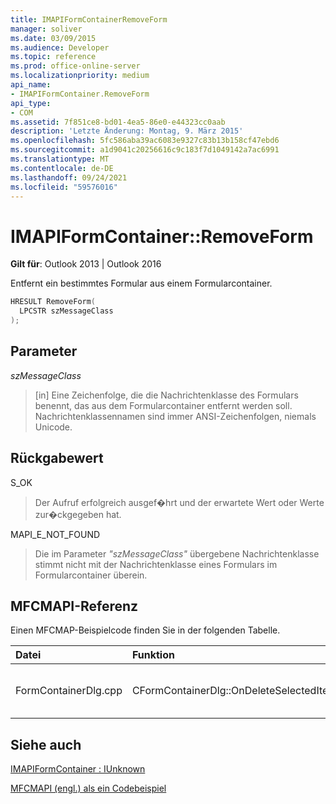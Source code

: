 ```yaml
---
title: IMAPIFormContainerRemoveForm
manager: soliver
ms.date: 03/09/2015
ms.audience: Developer
ms.topic: reference
ms.prod: office-online-server
ms.localizationpriority: medium
api_name:
- IMAPIFormContainer.RemoveForm
api_type:
- COM
ms.assetid: 7f851ce8-bd01-4ea5-86e0-e44323cc0aab
description: 'Letzte Änderung: Montag, 9. März 2015'
ms.openlocfilehash: 5fc586aba39ac6083e9327c83b13b158cf47ebd6
ms.sourcegitcommit: a1d9041c20256616c9c183f7d1049142a7ac6991
ms.translationtype: MT
ms.contentlocale: de-DE
ms.lasthandoff: 09/24/2021
ms.locfileid: "59576016"
---
```

# <a name="imapiformcontainerremoveform"></a>IMAPIFormContainer::RemoveForm

  
  
**Gilt für**: Outlook 2013 | Outlook 2016 
  
Entfernt ein bestimmtes Formular aus einem Formularcontainer.
  
```cpp
HRESULT RemoveForm(
  LPCSTR szMessageClass
);
```

## <a name="parameters"></a>Parameter

 _szMessageClass_
  
> [in] Eine Zeichenfolge, die die Nachrichtenklasse des Formulars benennt, das aus dem Formularcontainer entfernt werden soll. Nachrichtenklassennamen sind immer ANSI-Zeichenfolgen, niemals Unicode.
    
## <a name="return-value"></a>Rückgabewert

S_OK 
  
> Der Aufruf erfolgreich ausgef�hrt und der erwartete Wert oder Werte zur�ckgegeben hat.
    
MAPI_E_NOT_FOUND 
  
> Die im Parameter  _"szMessageClass"_ übergebene Nachrichtenklasse stimmt nicht mit der Nachrichtenklasse eines Formulars im Formularcontainer überein. 
    
## <a name="mfcmapi-reference"></a>MFCMAPI-Referenz

Einen MFCMAP-Beispielcode finden Sie in der folgenden Tabelle.
  
|**Datei**|**Funktion**|**Comment**|
|:-----|:-----|:-----|
|FormContainerDlg.cpp  <br/> |CFormContainerDlg::OnDeleteSelectedItem  <br/> |MFCMAPI verwendet die **IMAPIFormContainer::RemoveForm-Methode,** um ein Formular aus einem Formularcontainer zu löschen.  <br/> |
   
## <a name="see-also"></a>Siehe auch



[IMAPIFormContainer : IUnknown](imapiformcontaineriunknown.md)


[MFCMAPI (engl.) als ein Codebeispiel](mfcmapi-as-a-code-sample.md)

